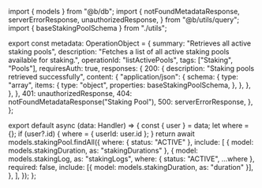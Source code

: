 import { models } from "@b/db";
import {
  notFoundMetadataResponse,
  serverErrorResponse,
  unauthorizedResponse,
} from "@b/utils/query";
import { baseStakingPoolSchema } from "./utils";

export const metadata: OperationObject = {
  summary: "Retrieves all active staking pools",
  description:
    "Fetches a list of all active staking pools available for staking.",
  operationId: "listActivePools",
  tags: ["Staking", "Pools"],
  requiresAuth: true,
  responses: {
    200: {
      description: "Staking pools retrieved successfully",
      content: {
        "application/json": {
          schema: {
            type: "array",
            items: {
              type: "object",
              properties: baseStakingPoolSchema,
            },
          },
        },
      },
    },
    401: unauthorizedResponse,
    404: notFoundMetadataResponse("Staking Pool"),
    500: serverErrorResponse,
  },
};

export default async (data: Handler) => {
  const { user } = data;
  let where = {};
  if (user?.id) {
    where = { userId: user.id };
  }
  return await models.stakingPool.findAll({
    where: { status: "ACTIVE" },
    include: [
      { model: models.stakingDuration, as: "stakingDurations" },
      {
        model: models.stakingLog,
        as: "stakingLogs",
        where: { status: "ACTIVE", ...where },
        required: false,
        include: [{ model: models.stakingDuration, as: "duration" }],
      },
    ],
  });
};
